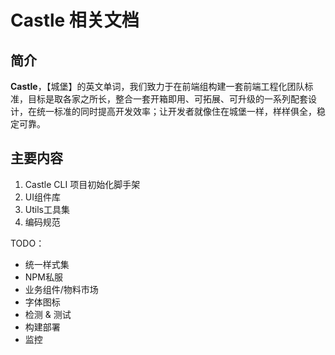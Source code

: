 # Castle 相关文档

## 简介

**Castle**，【城堡】的英文单词，我们致力于在前端组构建一套前端工程化团队标准，目标是取各家之所长，整合一套开箱即用、可拓展、可升级的一系列配套设计，在统一标准的同时提高开发效率；让开发者就像住在城堡一样，样样俱全，稳定可靠。

## 主要内容

1. Castle CLI 项目初始化脚手架
2. UI组件库
3. Utils工具集
4. 编码规范

TODO：
- 统一样式集
- NPM私服
- 业务组件/物料市场
- 字体图标
- 检测 & 测试
- 构建部署
- 监控
